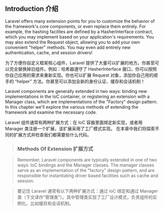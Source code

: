 ## Introduction 介绍

Laravel offers many extension points for you to customize the behavior of the framework's core components, or even replace them entirely. For example, the hashing facilites are defined by a HasherInterface contract, which you may implement based on your application's requirements. You may also extend the Request object, allowing you to add your own convenient "helper" methods. You may even add entirely new authentication, cache, and session drivers!

为了方便你自定义框架核心组件，Laravel 提供了大量可以扩展的地方。你甚至可以完全替换掉旧组件。例如：哈希器遵守了 HasherInterface 接口，你可以按照你自己应用的需求来重新实现。你也可以扩展 Request 对象，添加你自己用的顺手的 “helper” 方法。你甚至可以添加全新的身份认证、缓存和会话机制！

Laravel components are generally extended in two ways: binding new implementations in the IoC container, or registering an extension with a Manager class, which are implementations of the "Factory" design pattern. In this chapter we'll explore the various methods of extending the framework and examine the necessary code.

Laravel 组件通常有两种扩展方式：在 IoC 容器里面绑定新实现，或者用 Manager 类注册一个扩展，该扩展采用了工厂模式实现。 在本章中我们将探索不同的扩展方式并检查我们都需要些什么代码。

> ### Methods Of Extension 扩展方式

> Remember, Laravel components are typically extended in one of two ways: IoC bindings and the Manager classes. The manager classes serve as an implementation of the "factory" design pattern, and are responsible for instantiating driver based facilities such as cache and session.

> 要记住 Laravel 通常有以下两种扩展方式：通过 IoC 绑定和通过 Manager 类（下文译作“管理类”）。其中管理类实现了工厂设计模式，负责组件的实例化。比如缓存和会话机制。
